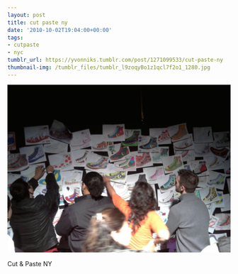 ```yaml
---
layout: post
title: cut paste ny
date: '2010-10-02T19:04:00+00:00'
tags:
- cutpaste
- nyc
tumblr_url: https://yvonniks.tumblr.com/post/1271099533/cut-paste-ny
thumbnail-img: /tumblr_files/tumblr_l9zoqyBo1z1qcl7f2o1_1280.jpg
---
```

 ![](/tumblr_files/tumblr_l9zoqyBo1z1qcl7f2o1_1280.jpg)  

Cut & Paste NY
